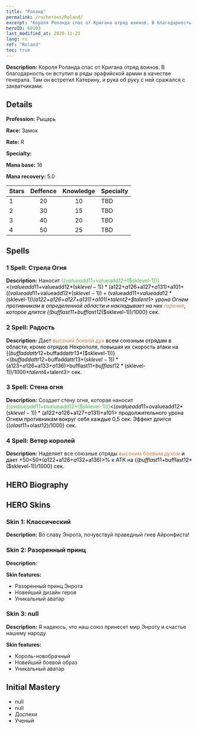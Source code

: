 ```yaml
---
title: "Роланд"
permalink: /ru/heroes/Roland/
excerpt: "Короля Роланда спас от Кригана отряд воинов. В благодарность он вступил в ряды эрафийской армии в качестве генерала. Там он встретил Катерину, и рука об руку с ней сражался с захватчиками."
heroID: 60103
last_modified_at: 2020-11-23
lang: ru
ref: "Roland"
toc: true
---
```

 **Description:** Короля Роланда спас от Кригана отряд воинов. В благодарность он вступил в ряды эрафийской армии в качестве генерала. Там он встретил Катерину, и рука об руку с ней сражался с захватчиками.
## Details
 **Profession:** Рыцарь

 **Race:** Замок

 **Rate:** R

 **Specialty:** 

 **Mana base:** 16

 **Mana recovery:** 5.0


  | Stars   |    Deffence    |    Knowledge   |      Specialty     |
  |---------|:---------------:|:---------------:|--------------------|
  |    1    | 20 | 10 | TBD |
  |    2    | 30 | 15 | TBD |
  |    3    | 40 | 20 | TBD |
  |    4    | 50 | 25 | TBD |

## Spells
### 1 Spell: Стрела Огня
 **Description:** Наносит <span style="color: #48b946">{($valueadd11+$valueadd12*($sklevel-1))}<span style="color: black"><($valueadd11+$valueadd12*($sklevel-1))*($a122+$a126+$a127+$a131)+$a101+(($valueadd11+$valueadd12*($sklevel-1))+($valueadd11+$valueadd12*($sklevel-1))*($a122+$a126+$a127+$a131)+$a101)*$talent2+$talent1> урона Огнем противникам в определенной области и накладывает на них <span style="color: #e07c44">горение<span style="color: black">, которое длится {($bufflast11+$bufflast12*($sklevel-1))/1000} сек.

### 2 Spell: Радость
 **Description:** Дает <span style="color: #e07c44">высокий боевой дух<span style="color: black"> всем союзным отрядам в области, кроме отрядов Некрополя, повышая их скорость атаки на {($buffaddattr12+$buffaddattr13*($sklevel-1))}<($buffaddattr12+$buffaddattr13*($sklevel-1))*($a123+$a126+$a133+$a136)>%. Эффект длится <span style="color: #48b946">{($bufflast11+$bufflast12*($sklevel-1))/1000}<span style="color: black"><($bufflast11+$bufflast12*($sklevel-1))/1000*$talent4+$talent3> сек.

### 3 Spell: Стена огня
 **Description:** Создает стену огня, которая наносит <span style="color: #48b946">{($ovalueadd11+$ovalueadd12*($sklevel-1))}<span style="color: black"><($ovalueadd11+$ovalueadd12*($sklevel-1))*($a122+$a126+$a127+$a131)+$a101> продолжительного урона Огнем противникам вокруг себя каждые 0,5 сек. Эффект длится {($olast11+$olast12)/1000} сек.

### 4 Spell: Ветер королей
 **Description:** Наделяет все союзные отряды <span style="color: #e07c44">высоким боевым духом<span style="color: black"> и дает +50<50*($a122+$a126+$a132+$a136)>% к АТК на {($bufflast11+$bufflast12*($sklevel-1))/1000} сек.


## HERO Biography

## HERO Skins
### Skin 1: **Классический**

 **Description:** Во славу Энрота, почувствуй праведный гнев Айронфиста! 


### Skin 2: **Разоренный принц**

 **Description:** 

 **Skin features:** 

   - Разоренный принц Энрота
   - Новейший дизайн героя
   - Уникальный аватар

### Skin 3: **null**

 **Description:** Я надеюсь, что наш союз принесет мир Энроту и счастье нашему народу.

 **Skin features:** 

   - Король-новобрачный
   - Новейший боевой образ
   - Уникальный аватар


## Initial Mastery
   - null
   - null
   - Доспехи
   - Ученый
